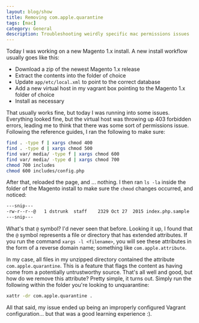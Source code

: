 ```yaml
---
layout: blog/show
title: Removing com.apple.quarantine
tags: [mac]
category: General
description: Troubleshooting weirdly specific mac permissions issues
---
```


Today I was working on a new Magento 1.x install. A new install workflow usually goes like this:

- Download a zip of the newest Magento 1.x release
- Extract the contents into the folder of choice
- Update `app/etc/local.xml` to point to the correct database
- Add a new virtual host in my vagrant box pointing to the Magento 1.x folder of choice
- Install as necessary

That usually works fine, but today I was running into some issues. Everything looked fine, but the virtual host was throwing up 403 forbidden errors, leading me to think that there was some sort of permissions issue. Following the reference guides, I ran the following to make sure:

~~~bash
find . -type f | xargs chmod 400
find . -type d | xargs chmod 500
find var/ media/ -type f | xargs chmod 600
find var/ media/ -type d | xargs chmod 700
chmod 700 includes
chmod 600 includes/config.php
~~~

After that, reloaded the page, and ... nothing. I then ran `ls -la` inside the folder of the Magento install to make sure the `chmod` changes occurred, and noticed:

~~~bash
---snip---
-rw-r--r--@   1 dstrunk  staff    2329 Oct 27  2015 index.php.sample
---snip---
~~~

What's that `@` symbol? I'd never seen that before. Looking it up, I found that the `@` symbol represents a file or directory that has extended attributes. If you run the command `xargs -l <filename>`, you will see these attributes in the form of a reverse domain name; something like `com.apple.attribute`.

In my case, all files in my unzipped directory contained the attribute `com.apple.quarantine`. This is a feature that flags the content as having come from a potentially untrustworthy source. That's all well and good, but how do we remove this attribute? Pretty simple, it turns out. Simply run the following within the folder you're looking to unquarantine:

~~~bash
xattr -dr com.apple.quarantine .
~~~

All that said, my issue ended up being an improperly configured Vagrant configuration... but that was a good learning experience :).
